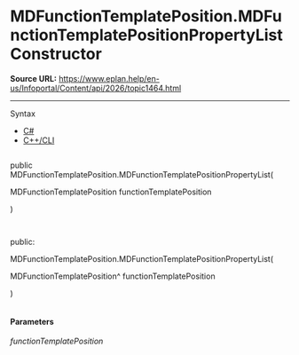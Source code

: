 # MDFunctionTemplatePosition.MDFunctionTemplatePositionPropertyList Constructor

**Source URL:** https://www.eplan.help/en-us/Infoportal/Content/api/2026/topic1464.html

---

Syntax

- [C#](#i-syntax-CS)
- [C++/CLI](#i-syntax-CPP2005)

```
```
public MDFunctionTemplatePosition.MDFunctionTemplatePositionPropertyList( 

   MDFunctionTemplatePosition functionTemplatePosition

)
```
```

```
```
public:

MDFunctionTemplatePosition.MDFunctionTemplatePositionPropertyList( 

   MDFunctionTemplatePosition^ functionTemplatePosition

)
```
```

#### Parameters

*functionTemplatePosition*

